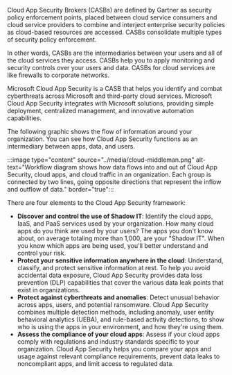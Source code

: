 Cloud App Security Brokers (CASBs) are defined by Gartner as security policy enforcement points, placed between cloud service consumers and cloud service providers to combine and interject enterprise security policies as cloud-based resources are accessed. CASBs consolidate multiple types of security policy enforcement.

In other words, CASBs are the intermediaries between your users and all of the cloud services they access. CASBs help you to apply monitoring and security controls over your users and data. CASBs for cloud services are like firewalls to corporate networks.

Microsoft Cloud App Security is a CASB that helps you identify and combat cyberthreats across Microsoft and third-party cloud services. Microsoft Cloud App Security integrates with Microsoft solutions, providing simple deployment, centralized management, and innovative automation capabilities.

The following graphic shows the flow of information around your organization. You can see how Cloud App Security functions as an intermediary between apps, data, and users.

:::image type="content" source="../media/cloud-middleman.png" alt-text="Workflow diagram shows how data flows into and out of Cloud App Security, cloud apps, and cloud traffic in an organization. Each group is connected by two lines, going opposite directions that represent the inflow and outflow of data." border="true":::

There are four elements to the Cloud App Security framework:

- **Discover and control the use of Shadow IT**: Identify the cloud apps, IaaS, and PaaS services used by your organization. How many cloud apps do you think are used by your users? The apps you don't know about, on average totaling more than 1,000, are your "Shadow IT". When you know which apps are being used, you'll better understand and control your risk.
- **Protect your sensitive information anywhere in the cloud**: Understand, classify, and protect sensitive information at rest. To help you avoid accidental data exposure, Cloud App Security provides data loss prevention (DLP) capabilities that cover the various data leak points that exist in organizations.
- **Protect against cyberthreats and anomalies**: Detect unusual behavior across apps, users, and potential ransomware. Cloud App Security combines multiple detection methods, including anomaly, user entity behavioral analytics (UEBA), and rule-based activity detections, to show who is using the apps in your environment, and how they're using them.
- **Assess the compliance of your cloud apps**: Assess if your cloud apps comply with regulations and industry standards specific to your organization. Cloud App Security helps you compare your apps and usage against relevant compliance requirements, prevent data leaks to noncompliant apps, and limit access to regulated data.
